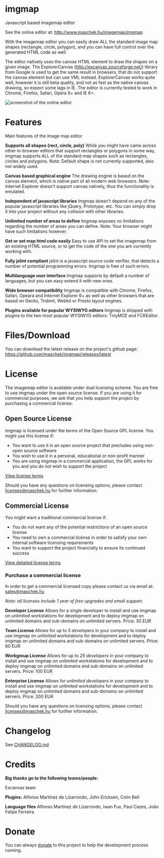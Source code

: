 # imgmap
Javascript based imagemap editor

See the online editor at: http://www.maschek.hu/imagemap/imgmap

With the imagemap editor you can easily draw ALL the standard image map shapes (rectangle, circle, polygon),
and you can have full control over the generated HTML code as well.

The editor natively uses the canvas HTML element to draw the shapes on a given image.
The ExplorerCanvas (http://excanvas.sourceforge.net/) library from Google is used to get the same result in browsers, that do not support the
canvas element but can use VML instead. ExplorerCanvas works quite well, however it is still beta quality,
and not as fast as the native canvas drawing, so expect some lags in IE.
The editor is currently tested to work in Chrome, Firefox, Safari, Opera 9+ and IE 6+.

![screenshot of the online editor](http://www.maschek.hu/ext/imgmap.png)

# Features
Main features of the image map editor

**Supports all shapes (rect, circle, poly)**
While you might have came across other in-browser editors that support rectangles or polygons in some way, imgmap supports ALL of the standard map shapes such as rectangles, circles and polygons.
Note: Default shape is not currently supported, also not widely used.

**Canvas based graphical engine**
The drawing engine is based on the canvas element, which is native part of all modern web browsers.
Note: Internet Explorer doesn't support canvas natively, thus the functionality is emulated.

**Independent of javascript libraries**
Imgmap doesn't depend on any of the popular javascript libraries like jQuery, Prototype, etc. You can simply drop it into your project without any collision with other libraries.

**Unlimited number of areas to define**
Imgmap exposes no limitations regarding the number of areas you can define.
Note: Your browser might have such limitations however.

**Get or set map html code easily**
Easy to use API to set the imagemap from an existing HTML source, or to get the code of the one you are currently working with.

**Fully jslint compliant**
jslint is a javascript source code verifier, that detects a number of potential programming errors. Imgmap is free of such errors.

**Multilanguage user interface**
Imgmap supports by default a number of languages, but you can easy extend it with new ones.

**Wide browser compatibility**
Imgmap is compatible with Chrome, Firefox, Safari, Opeara and Internet Explorer 6+ as well as other browsers that are based on Gecko, Trident, Webkit or Presto layout engines.

**Plugins available for popular WYSIWYG editors**
Imgmap is shipped with plugins to the two most popular WYSIWYG editors: TinyMCE and FCKEditor.

# Files/Download
You can download the latest release on the project's github page:
https://github.com/maschek/imgmap/releases/latest

# License
The imagemap editor is available under dual licensing scheme.
You are free to use imgmap under the open source license. If you are using it for commercial purposes, we ask that you help support the project by purchasing a commercial license. 

## Open Source License
Imgmap is licensed under the terms of the Open Source GPL license. You might use this license if:
* You want to use it in an open source project that precludes using non-open source software
* You wish to use it in a personal, educational or non-profit manner
* You are using imgmap in a commercial application, the GPL works for you and you do not wish to support the project

[View license terms](https://raw.githubusercontent.com/maschek/imgmap/master/license_GPL.txt)

Should you have any questions on licensing options, please contact licenses@maschek.hu for further information.

## Commercial License
You might want a traditional commercial license if:
* You do not want any of the potential restrictions of an open source license
* You need to own a commercial license in order to satisfy your own internal software licensing requirements
* You want to support the project financially to ensure its continued success


[View detailed license terms](https://raw.githubusercontent.com/maschek/imgmap/master/license_commercial.txt)

### Purchase a commercial license
In order to get a commercial licensed copy please contact us via email at: sales@maschek.hu

*Note: all licenses include 1 year of free upgrades and email support.*

**Developer License**
Allows for a *single* developer to install and use imgmap on unlimited workstations for development and to deploy imgmap on unlimited domains and sub-domains on unlimited servers.
Price: 30 EUR

**Team License**
Allows for up to *5 developers* in your company to install and use imgmap on unlimited workstations for development and to deploy imgmap on unlimited domains and sub-domains on unlimited servers.
Price: 60 EUR

**Workgroup License**
Allows for up to *25 developers* in your company to install and use imgmap on unlimited workstations for development and to deploy imgmap on unlimited domains and sub-domains on unlimited servers.
Price: 100 EUR

**Enterprise License**
Allows for *unlimited developers* in your company to install and use imgmap on unlimited workstations for development and to deploy imgmap on unlimited domains and sub-domains on unlimited servers.
Price: 200 EUR

Should you have any questions on licensing options, please contact licenses@maschek.hu for further information.

# Changelog
See [CHANGELOG.md](CHANGELOG.md)

# Credits 
**Big thanks go to the following teams/people:**

Excanvas team

**Plugins:**
Alfonso Martínez de Lizarrondo, John Ericksen, Colin Bell

**Language files**
Alfonso Martínez de Lizarrondo, Iwan Fux, Paul Cazes, João Felipe Ferreira



# Donate
You can always [donate](https://www.paypal.com/donate/?hosted_button_id=9AWAGUKKADEMN) to this project to help the development process running. 
